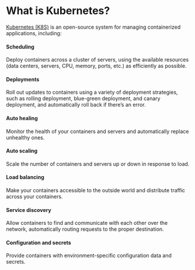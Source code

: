 # What is Kubernetes?

[Kubernetes (K8S)](https://kubernetes.io/) is an open-source system for managing containerized applications, including:


<div className="dlist">

#### Scheduling

Deploy containers across a cluster of servers, using the available resources (data centers, servers, CPU, memory,
ports, etc.) as efficiently as possible.

#### Deployments

Roll out updates to containers using a variety of deployment strategies, such as rolling deployment, blue-green
deployment, and canary deployment, and automatically roll back if there’s an error.

#### Auto healing

Monitor the health of your containers and servers and automatically replace unhealthy ones.

#### Auto scaling

Scale the number of containers and servers up or down in response to load.

#### Load balancing

Make your containers accessible to the outside world and distribute traffic across your containers.

#### Service discovery

Allow containers to find and communicate with each other over the network, automatically routing requests to the
proper destination.

#### Configuration and secrets

Provide containers with environment-specific configuration data and secrets.


</div>


<!-- ##DOCS-SOURCER-START
{"sourcePlugin":"Local File Copier","hash":"90e5f0b5e2067db1b348484f5df12685"}
##DOCS-SOURCER-END -->
